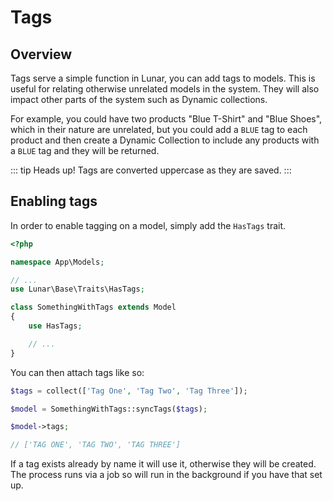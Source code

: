 # Tags

## Overview

Tags serve a simple function in Lunar, you can add tags to models. This is useful for relating otherwise unrelated models in the system. They will also impact other parts of the system such as Dynamic collections.

For example, you could have two products "Blue T-Shirt" and "Blue Shoes", which in their nature are unrelated, but you could add a `BLUE` tag to each product and then create a Dynamic Collection to include any products with a `BLUE` tag and they will be returned.

::: tip
Heads up! Tags are converted uppercase as they are saved.
:::

## Enabling tags

In order to enable tagging on a model, simply add the `HasTags` trait.

```php
<?php

namespace App\Models;

// ...
use Lunar\Base\Traits\HasTags;

class SomethingWithTags extends Model
{
    use HasTags;

    // ...
}
```


You can then attach tags like so:

```php
$tags = collect(['Tag One', 'Tag Two', 'Tag Three']);

$model = SomethingWithTags::syncTags($tags);

$model->tags;

// ['TAG ONE', 'TAG TWO', 'TAG THREE']
```

If a tag exists already by name it will use it, otherwise they will be created. The process runs via a job so will run in the background if you have that set up.
